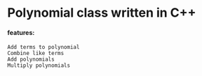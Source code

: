 # Polynomial class written in C++

#### features:

    Add terms to polynomial
    Combine like terms
    Add polynomials
    Multiply polynomials

